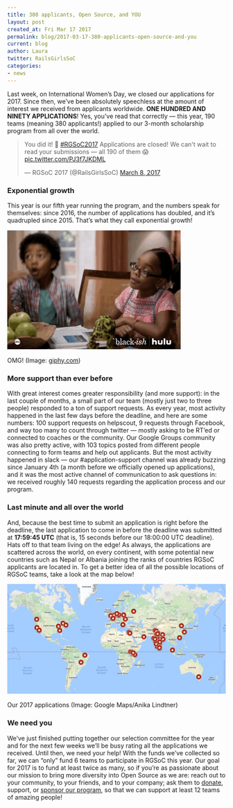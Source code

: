```yaml
---
title: 380 applicants, Open Source, and YOU
layout: post
created_at: Fri Mar 17 2017
permalink: blog/2017-03-17-380-applicants-open-source-and-you
current: blog
author: Laura
twitter: RailsGirlsSoC
categories:
- news
---
```


Last week, on International Women’s Day, we closed our applications for 2017. Since then, we’ve been absolutely speechless at the amount of interest we received from applicants worldwide. **ONE HUNDRED AND NINETY APPLICATIONS**! Yes, you’ve read that correctly — this year, 190 teams (meaning 380 applicants!) applied to our 3-month scholarship program from all over the world. 

<blockquote class="twitter-tweet" data-lang="en"><p lang="en" dir="ltr">You did it! 💪  <a href="https://twitter.com/hashtag/RGSoC2017?src=hash">#RGSoC2017</a> Applications are closed! We can&#39;t wait to read your submissions — all 190 of them 😱 <a href="https://t.co/PJ3f7JKDML">pic.twitter.com/PJ3f7JKDML</a></p>&mdash; RGSoC 2017 (@RailsGirlsSoC) <a href="https://twitter.com/RailsGirlsSoC/status/839563940925476874">March 8, 2017</a></blockquote>
<script async src="//platform.twitter.com/widgets.js" charset="utf-8"></script>

### Exponential growth
This year is our fifth year running the program, and the numbers speak for themselves: since 2016, the number of applications has doubled, and it’s quadrupled since 2015. That’s what they call exponential growth! 


![OMG!](/img/blog/2017/2017-03-17-blackish.gif)
<div class="image-credits">OMG! (Image: <a href="http://giphy.com/gifs/hulu-blackish-3o7TKEExyBzu4jDoha" target="_blank">giphy.com</a>)</div>


### More support than ever before
With great interest comes greater responsibility (and more support): in the last couple of months, a small part of our team (mostly just two to three people) responded to a ton of support requests. As every year, most activity happened in the last few days before the deadline, and here are some numbers: 100 support requests on helpscout, 9 requests through Facebook, and way too many to count through twitter — mostly asking to be RT’ed or connected to coaches or the community. Our Google Groups community was also pretty active, with 103 topics posted from different people connecting to form teams and help out applicants. But the most activity happened in slack — our #application-support channel was already buzzing since January 4th (a month before we officially opened up applications), and it was the most active channel of communication to ask questions in: we received roughly 140 requests regarding the application process and our program. 

### Last minute and all over the world
And, because the best time to submit an application is right before the deadline, the last application to come in before the deadline was submitted at **17:59:45 UTC** (that is, 15 seconds before our 18:00:00 UTC deadline). Hats off to that team living on the edge! 
As always, the applications are scattered across the world, on every continent, with some potential new countries such as Nepal or Albania joining the ranks of countries RGSoC applicants are located in. To get a better idea of all the possible locations of RGSoC teams, take a look at the map below!

![OMG!](/img/blog/2017/2017-03-17-map.png)
<div class="image-credits">Our 2017 applications (Image: Google Maps/Anika Lindtner)</div>


### We need you
We’ve just finished putting together our selection committee for the year and for the next few weeks we’ll be busy rating all the applications we received. Until then, we need your help! With the funds we’ve collected so far, we can “only” fund 6 teams to participate in RGSoC this year. Our goal for 2017 is to fund at least twice as many, so if you’re as passionate about our mission to bring more diversity into Open Source as we are: reach out to your community, to your friends, and to your company; ask them to [donate](https://railsgirlssummerofcode.org/campaign/), support, or [sponsor our program](https://railsgirlssummerofcode.org/sponsors/packages/), so that we can support at least 12 teams of amazing people!